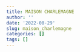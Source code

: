 ```yaml
---
title: MAISON CHARLEMAGNE
author: ''
date: '2022-08-29'
slug: maison_charlemagne
categories: []
tags: []
---
```

